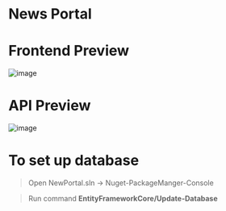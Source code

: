 # News Portal

# Frontend Preview
![image](https://github.com/Muneeswaran-A/NewsPortal/assets/58723545/1b1033d6-54e2-45b9-90c9-d609a3ad907d)

# API Preview
![image](https://github.com/Muneeswaran-A/NewsPortal/assets/58723545/840c46a0-696b-499e-b8eb-f1b09e9ae7e0)

# To set up database
> Open NewPortal.sln -> Nuget-PackageManger-Console

> Run command **EntityFrameworkCore/Update-Database**
